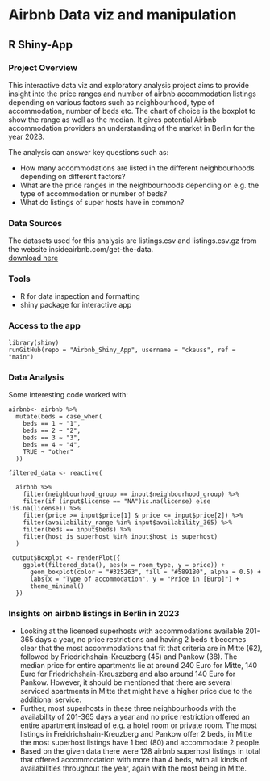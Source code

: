 # Airbnb Data viz and manipulation
## R Shiny-App

### Project Overview
This interactive data viz and exploratory analysis project aims to provide insight into the price ranges and number of airbnb accommodation listings depending on various factors such as neighbourhood, type of accommodation, number of beds etc. The chart of choice is the boxplot to show the range as well as the median. It gives potential Airbnb accommodation providers an understanding of the market in Berlin for the year 2023.

The analysis can answer key questions such as:
- How many accommodations are listed in the different neighbourhoods depending on different factors?
- What are the price ranges in the neighbourhoods depending on e.g. the type of accommodation or number of beds?
- What do listings of super hosts have in common?

### Data Sources
The datasets used for this analysis are listings.csv and listings.csv.gz from the website insideairbnb.com/get-the-data.  
[download here](http://insideairbnb.com/get-the-data/)

### Tools
- R for data inspection and formatting
- shiny package for interactive app

### Access to the app
```
library(shiny)
runGitHub(repo = "Airbnb_Shiny_App", username = "ckeuss", ref = "main")
```


### Data Analysis
Some interesting code worked with:
```
airbnb<- airbnb %>%
  mutate(beds = case_when(
    beds == 1 ~ "1",
    beds == 2 ~ "2",
    beds == 3 ~ "3",
    beds == 4 ~ "4",
    TRUE ~ "other"
  ))
```
```
filtered_data <- reactive(

  airbnb %>%
    filter(neighbourhood_group == input$neighbourhood_group) %>%
    filter(if (input$license == "NA")is.na(license) else !is.na(license)) %>%
    filter(price >= input$price[1] & price <= input$price[2]) %>%
    filter(availability_range %in% input$availability_365) %>%
    filter(beds == input$beds) %>%
    filter(host_is_superhost %in% input$host_is_superhost)
  )
```
```
 output$Boxplot <- renderPlot({
    ggplot(filtered_data(), aes(x = room_type, y = price)) +
      geom_boxplot(color = "#325263", fill = "#5891B0", alpha = 0.5) +
      labs(x = "Type of accommodation", y = "Price in [Euro]") +
      theme_minimal()
  })
```

### Insights on airbnb listings in Berlin in 2023
- Looking at the licensed superhosts with accommodations available 201-365 days a year, no price restrictions and having 2 beds it becomes clear that the most accommodations that fit that criteria are in Mitte (62), followed by Friedrichshain-Kreuzberg (45) and Pankow (38). The median price for entire apartments lie at around 240 Euro for Mitte, 140 Euro for Friedrichshain-Kreuszberg and also around 140 Euro for Pankow. However, it should be mentioned that there are several serviced apartments in Mitte that might have a higher price due to the additional service.
- Further, most superhosts in these three neighbourhoods with the availability of 201-365 days a year and no price restriction offered an entire apartment instead of e.g. a hotel room or private room. The most listings in Freidrichshain-Kreuzberg and Pankow offer 2 beds, in Mitte the most superhost listings have 1 bed (80) and accommodate 2 people.
- Based on the given data there were 128 airbnb superhost listings in total that offered accommodation with more than 4 beds, with all kinds of availabilities throughout the year, again with the most being in Mitte.

